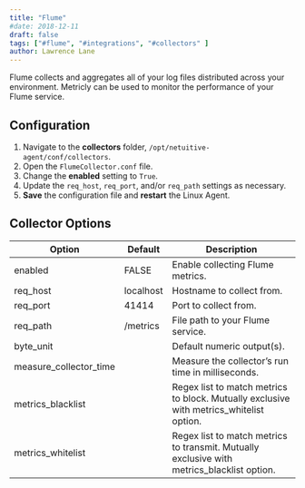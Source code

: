 ```yaml
---
title: "Flume"
#date: 2018-12-11
draft: false
tags: ["#flume", "#integrations", "#collectors" ]
author: Lawrence Lane
---
```

Flume collects and aggregates all of your log files distributed across your environment. Metricly can be used to monitor the performance of your Flume service.

## Configuration
1. Navigate to the **collectors** folder, `/opt/netuitive-agent/conf/collectors`.
2. Open the `FlumeCollector.conf` file.
3. Change the **enabled** setting to `True`.
4. Update the `req_host`, `req_port`, and/or `req_path` settings as necessary.
5. **Save** the configuration file and **restart** the Linux Agent.

## Collector Options

| Option                 | Default   | Description                                                                                |
|------------------------|-----------|--------------------------------------------------------------------------------------------|
| enabled                | FALSE     | Enable collecting Flume metrics.                                                           |
| req_host               | localhost | Hostname to collect from.                                                                  |
| req_port               | 41414     | Port to collect from.                                                                      |
| req_path               | /metrics  | File path to your Flume service.                                                           |
| byte_unit              |           | Default numeric output(s).                                                                 |
| measure_collector_time |           | Measure the collector’s run time in milliseconds.                                          |
| metrics_blacklist      |           | Regex list to match metrics to block. Mutually exclusive with metrics_whitelist option.    |
| metrics_whitelist      |           | Regex list to match metrics to transmit. Mutually exclusive with metrics_blacklist option. |
